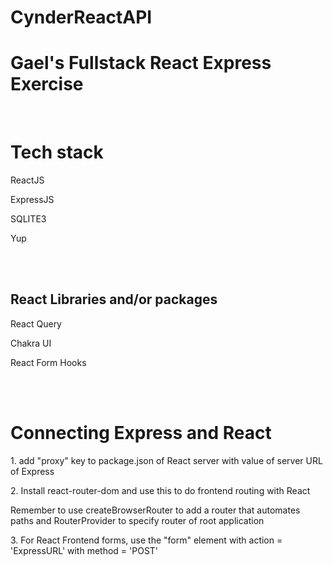 # CynderReactAPI
<h1> Gael's Fullstack React Express Exercise </h1> <br>
<h1> Tech stack </h1>
<p> ReactJS </p>
<p> ExpressJS </p>
<p> SQLITE3 </p>
<p> Yup </p> <br><br>

<h2> React Libraries and/or packages </h2>
<p> React Query </p>
<p> Chakra UI </p>
<p> React Form Hooks </p> <br><br>

<h1> Connecting Express and React </h1>
<p> 1. add "proxy" key to package.json of React server with value of server URL of Express <p>
<p> 2. Install react-router-dom and use this to do frontend routing with React </p>
<p> Remember to use createBrowserRouter to add a router that automates paths and RouterProvider to specify
router of root application 
 </p>
 <p> 3. For React Frontend forms, use the "form" element with action = 'ExpressURL' with method = 'POST' </p>   
